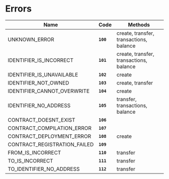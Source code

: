 # Errors

| Name | Code | Methods |
|-|-|-|
| UNKNOWN_ERROR                     | **`100`** | create, transfer, transactions, balance   |
| IDENTIFIER_IS_INCORRECT           | **`101`** | create, transfer, transactions, balance   |
| IDENTIFIER_IS_UNAVAILABLE         | **`102`** | create                |
| IDENTIFIER_NOT_OWNED              | **`103`** | create, transfer      |
| IDENTIFIER_CANNOT_OVERWRITE       | **`104`** | create                |
| IDENTIFIER_NO_ADDRESS             | **`105`** | transfer, transactions, balance           |
| CONTRACT_DOESNT_EXIST             | **`106`** |                       |
| CONTRACT_COMPILATION_ERROR        | **`107`** |                       |
| CONTRACT_DEPLOYMENT_ERROR         | **`108`** | create                |
| CONTRACT_REGISTRATION_FAILED      | **`109`** |                       |
| FROM_IS_INCORRECT                 | **`110`** | transfer              |
| TO_IS_INCORRECT                   | **`111`** | transfer              |
| TO_IDENTIFIER_NO_ADDRESS          | **`112`** | transfer              |

